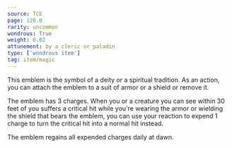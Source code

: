 ```yaml
---
source: TCE
page: 128.0
rarity: uncommon
wondrous: True
weight: 0.02
attunement: by a cleric or paladin
type: ['wondrous item']
tag: item/magic
---
```


This emblem is the symbol of a deity or a spiritual tradition. As an action, you can attach the emblem to a suit of armor or a shield or remove it.

The emblem has 3 charges. When you or a creature you can see within 30 feet of you suffers a critical hit while you're wearing the armor or wielding the shield that bears the emblem, you can use your reaction to expend 1 charge to turn the critical hit into a normal hit instead.

The emblem regains all expended charges daily at dawn.


